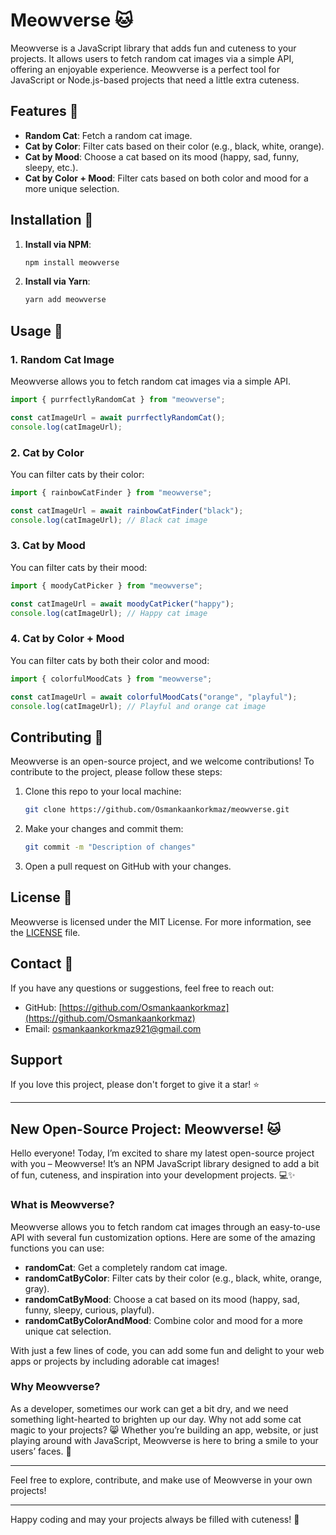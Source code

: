 # Meowverse 🐱

Meowverse is a JavaScript library that adds fun and cuteness to your projects. It allows users to fetch random cat images via a simple API, offering an enjoyable experience. Meowverse is a perfect tool for JavaScript or Node.js-based projects that need a little extra cuteness.

## Features 🎉

- **Random Cat**: Fetch a random cat image.
- **Cat by Color**: Filter cats based on their color (e.g., black, white, orange).
- **Cat by Mood**: Choose a cat based on its mood (happy, sad, funny, sleepy, etc.).
- **Cat by Color + Mood**: Filter cats based on both color and mood for a more unique selection.

## Installation 🚀

1. **Install via NPM**:

    ```bash
    npm install meowverse
    ```

2. **Install via Yarn**:

    ```bash
    yarn add meowverse
    ```

## Usage 📖

### 1. **Random Cat Image**

Meowverse allows you to fetch random cat images via a simple API.

```javascript
import { purrfectlyRandomCat } from "meowverse";

const catImageUrl = await purrfectlyRandomCat();
console.log(catImageUrl);
```

### 2. **Cat by Color**

You can filter cats by their color:

```javascript
import { rainbowCatFinder } from "meowverse";

const catImageUrl = await rainbowCatFinder("black");
console.log(catImageUrl); // Black cat image
```

### 3. **Cat by Mood**

You can filter cats by their mood:

```javascript
import { moodyCatPicker } from "meowverse";

const catImageUrl = await moodyCatPicker("happy");
console.log(catImageUrl); // Happy cat image
```

### 4. **Cat by Color + Mood**

You can filter cats by both their color and mood:

```javascript
import { colorfulMoodCats } from "meowverse";

const catImageUrl = await colorfulMoodCats("orange", "playful");
console.log(catImageUrl); // Playful and orange cat image
```

## Contributing 🤝

Meowverse is an open-source project, and we welcome contributions! To contribute to the project, please follow these steps:

1. Clone this repo to your local machine:

   ```bash
   git clone https://github.com/Osmankaankorkmaz/meowverse.git
   ```

2. Make your changes and commit them:

   ```bash
   git commit -m "Description of changes"
   ```

3. Open a pull request on GitHub with your changes.

## License 📄

Meowverse is licensed under the MIT License. For more information, see the [LICENSE](LICENSE) file.

## Contact 📧

If you have any questions or suggestions, feel free to reach out:

* GitHub: [https://github.com/Osmankaankorkmaz](https://github.com/Osmankaankorkmaz)
* Email: [osmankaankorkmaz921@gmail.com](mailto:osmankaankorkmaz921@gmail.com)

## Support

If you love this project, please don't forget to give it a star! ⭐

---

## New Open-Source Project: Meowverse! 🐱

Hello everyone! Today, I’m excited to share my latest open-source project with you – Meowverse! It’s an NPM JavaScript library designed to add a bit of fun, cuteness, and inspiration into your development projects. 💻✨

### What is Meowverse?

Meowverse allows you to fetch random cat images through an easy-to-use API with several fun customization options. Here are some of the amazing functions you can use:

* **randomCat**: Get a completely random cat image.
* **randomCatByColor**: Filter cats by their color (e.g., black, white, orange, gray).
* **randomCatByMood**: Choose a cat based on its mood (happy, sad, funny, sleepy, curious, playful).
* **randomCatByColorAndMood**: Combine color and mood for a more unique cat selection.

With just a few lines of code, you can add some fun and delight to your web apps or projects by including adorable cat images!

### Why Meowverse?

As a developer, sometimes our work can get a bit dry, and we need something light-hearted to brighten up our day. Why not add some cat magic to your projects? 😸 Whether you’re building an app, website, or just playing around with JavaScript, Meowverse is here to bring a smile to your users’ faces. 🐾

---

Feel free to explore, contribute, and make use of Meowverse in your own projects!

---

Happy coding and may your projects always be filled with cuteness! 🐾

